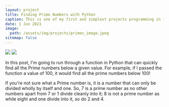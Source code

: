 ```yaml
---
layout: project
title: Finding Prime Numbers with Python
caption: This is one of my first and simplest projects programming in **Python**. I also made a **Streamlit web app** to finish it off. 
date: 1 Jun 2021
image: 
  path: /assets/img/projects/primes_image.jpeg
sitemap: false
---
```


[![](https://img.shields.io/badge/Jupyter-Open_Notebook-blue?logo=Jupyter)](https://github.com/ibiene-ds/finding-primes/blob/main/Finding%20Primes.ipynb)           [![](https://img.shields.io/badge/Streamlit-Open_Web_App-blue?logo=Streamlit)](https://ibiene-ds-finding-primes-primes-app-8a5ezt.streamlitapp.com/)

In this post, I'm going to run through a function in Python that can quickly find all the Prime numbers below a given value.  For example, if I passed the function a value of 100, it would find all the prime numbers below 100!

If you're not sure what a Prime number is, it is a number that can only be divided wholly by itself and one.  So,  7 is a prime number as no other numbers apart from 7 or 1 divide cleanly into it;  8 is not a prime number as while eight and one divide into it, so do 2 and 4. 


